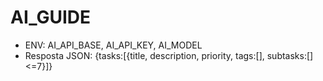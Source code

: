 # AI_GUIDE

- ENV: AI_API_BASE, AI_API_KEY, AI_MODEL
- Resposta JSON: {tasks:[{title, description, priority, tags:[], subtasks:[]<=7}]}
